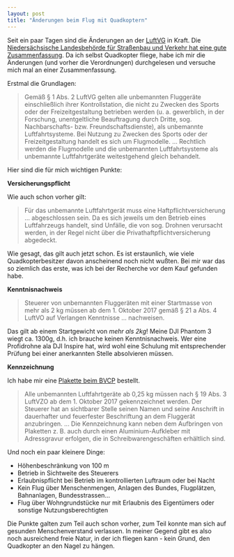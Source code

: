 ```yaml
---
layout: post
title: "Änderungen beim Flug mit Quadkoptern"
---
```

Seit ein paar Tagen sind die Änderungen an der [LuftVG][1] in Kraft. Die [Niedersächsische Landesbehörde 
für Straßenbau und Verkehr hat eine gute Zusammenfassung][0]. Da ich selbst Quadkopter fliege, 
habe ich mir die Änderungen (und vorher die Verordnungen) durchgelesen und versuche mich mal
an einer Zusammenfassung.

Erstmal die Grundlagen:

> Gemäß § 1 Abs. 2 LuftVG gelten alle unbemannten Fluggeräte einschließlich ihrer 
> Kontrollstation, die nicht zu Zwecken des Sports oder der Freizeitgestaltung 
> betrieben werden (u. a. gewerblich, in der Forschung, unentgeltliche Beauftragung 
> durch Dritte, sog. Nachbarschafts- bzw. Freundschaftsdienste), als unbemannte 
> Luftfahrtsysteme. Bei Nutzung zu Zwecken des Sports oder der Freizeitgestaltung 
> handelt es sich um Flugmodelle.
> ...
> Rechtlich werden die Flugmodelle und die unbemannten Luftfahrtsysteme als 
> unbemannte Luftfahrtgeräte weitestgehend gleich behandelt.

Hier sind die für mich wichtigen Punkte:

**Versicherungspflicht**

Wie auch schon vorher gilt:

> Für das unbemannte Luftfahrtgerät muss eine Haftpflichtversicherung ... abgeschlossen 
> sein. Da es sich jeweils um den Betrieb eines Luftfahrzeugs handelt, sind 
> Unfälle, die von sog. Drohnen verursacht werden, in der Regel nicht über die 
> Privathaftpflichtversicherung abgedeckt.

Wie gesagt, das gilt auch jetzt schon. Es ist erstaunlich, wie viele Quadkopterbesitzer
davon anscheinend noch nicht wußten. Bei mir war das so ziemlich das erste, was ich
bei der Recherche vor dem Kauf gefunden habe.

**Kenntnisnachweis**

> Steuerer von unbemannten Fluggeräten mit einer Startmasse von mehr als 2 kg müssen 
> ab dem 1. Oktober 2017 gemäß § 21 a Abs. 4 LuftVO auf Verlangen Kenntnisse ... nachweisen.

Das gilt ab einem Startgewicht von *mehr als 2kg*! Meine DJI Phantom 3 wiegt ca. 1300g, d.h. 
ich brauche keinen Kenntnisnachweis. Wer eine Profidrohne ala DJI Inspire hat, wird wohl
eine Schulung mit entsprechender Prüfung bei einer anerkannten Stelle absolvieren müssen.

**Kennzeichnung**

Ich habe mir eine [Plakette beim BVCP][2] bestellt.

> Alle unbemannten Luftfahrtgeräte ab 0,25 kg müssen nach § 19 Abs. 3 LuftVZO ab 
> dem 1. Oktober 2017 gekennzeichnet werden. Der Steuerer hat an sichtbarer Stelle 
> seinen Namen und seine Anschrift in dauerhafter und feuerfester Beschriftung an 
> dem Fluggerät anzubringen.
> ...
> Die Kennzeichnung kann neben dem Aufbringen von Plaketten z. B. auch durch einen 
> Aluminium-Aufkleber mit Adressgravur erfolgen, die in Schreibwarengeschäften erhältlich sind.

Und noch ein paar kleinere Dinge:

* Höhenbeschränkung von 100 m
* Betrieb in Sichtweite des Steuerers
* Erlaubnispflicht bei Betrieb im kontrollierten Luftraum oder bei Nacht
* Kein Flug über Menschenmengen, Anlagen des Bundes, Flugplätzen, Bahnanlagen, Bundesstrassen...
* Flug über Wohngrundstücke nur mit Erlaubnis des Eigentümers oder sonstige Nutzungsberechtigten

Die Punkte galten zum Teil auch schon vorher, zum Teil konnte man sich auf gesunden Menschenverstand
verlassen. In meiner Gegend gibt es also noch ausreichend freie Natur, in der ich fliegen 
kann - kein Grund, den Quadkopter an den Nagel zu hängen.

[0]: http://www.strassenbau.niedersachsen.de/startseite/aufgaben/luftverkehr/unbemannte_luftfahrtsysteme_uas/unbemannte-luftfahrtsysteme-114884.html
[1]: https://www.gesetze-im-internet.de/luftvg/
[2]: https://bvcp.de/produkt/kennzeichnungsplaketten/
